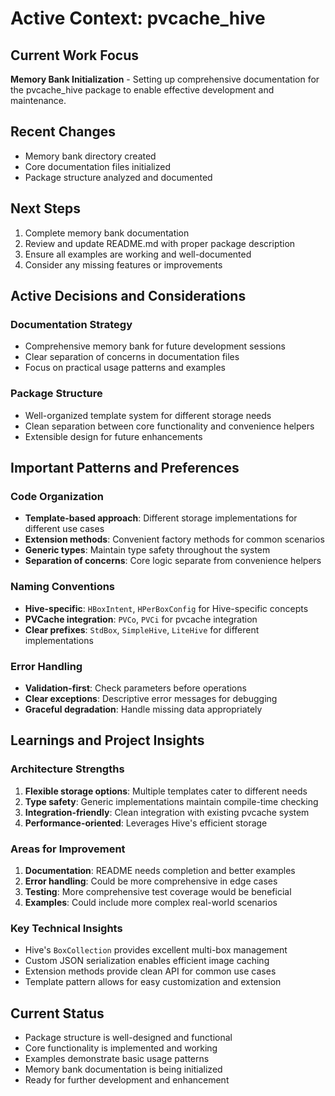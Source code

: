 # Active Context: pvcache_hive

## Current Work Focus
**Memory Bank Initialization** - Setting up comprehensive documentation for the pvcache_hive package to enable effective development and maintenance.

## Recent Changes
- Memory bank directory created
- Core documentation files initialized
- Package structure analyzed and documented

## Next Steps
1. Complete memory bank documentation
2. Review and update README.md with proper package description
3. Ensure all examples are working and well-documented
4. Consider any missing features or improvements

## Active Decisions and Considerations

### Documentation Strategy
- Comprehensive memory bank for future development sessions
- Clear separation of concerns in documentation files
- Focus on practical usage patterns and examples

### Package Structure
- Well-organized template system for different storage needs
- Clean separation between core functionality and convenience helpers
- Extensible design for future enhancements

## Important Patterns and Preferences

### Code Organization
- **Template-based approach**: Different storage implementations for different use cases
- **Extension methods**: Convenient factory methods for common scenarios
- **Generic types**: Maintain type safety throughout the system
- **Separation of concerns**: Core logic separate from convenience helpers

### Naming Conventions
- **Hive-specific**: `HBoxIntent`, `HPerBoxConfig` for Hive-specific concepts
- **PVCache integration**: `PVCo`, `PVCi` for pvcache integration
- **Clear prefixes**: `StdBox`, `SimpleHive`, `LiteHive` for different implementations

### Error Handling
- **Validation-first**: Check parameters before operations
- **Clear exceptions**: Descriptive error messages for debugging
- **Graceful degradation**: Handle missing data appropriately

## Learnings and Project Insights

### Architecture Strengths
1. **Flexible storage options**: Multiple templates cater to different needs
2. **Type safety**: Generic implementations maintain compile-time checking
3. **Integration-friendly**: Clean integration with existing pvcache system
4. **Performance-oriented**: Leverages Hive's efficient storage

### Areas for Improvement
1. **Documentation**: README needs completion and better examples
2. **Error handling**: Could be more comprehensive in edge cases
3. **Testing**: More comprehensive test coverage would be beneficial
4. **Examples**: Could include more complex real-world scenarios

### Key Technical Insights
- Hive's `BoxCollection` provides excellent multi-box management
- Custom JSON serialization enables efficient image caching
- Extension methods provide clean API for common use cases
- Template pattern allows for easy customization and extension

## Current Status
- Package structure is well-designed and functional
- Core functionality is implemented and working
- Examples demonstrate basic usage patterns
- Memory bank documentation is being initialized
- Ready for further development and enhancement
